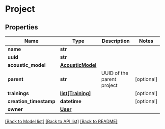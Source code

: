 # Project

## Properties
Name | Type | Description | Notes
------------ | ------------- | ------------- | -------------
**name** | **str** |  | 
**uuid** | **str** |  | 
**acoustic_model** | [**AcousticModel**](AcousticModel.md) |  | 
**parent** | **str** | UUID of the parent project | [optional] 
**trainings** | [**list[Training]**](Training.md) |  | [optional] 
**creation_timestamp** | **datetime** |  | [optional] 
**owner** | [**User**](User.md) |  | 

[[Back to Model list]](../README.md#documentation-for-models) [[Back to API list]](../README.md#documentation-for-api-endpoints) [[Back to README]](../README.md)


